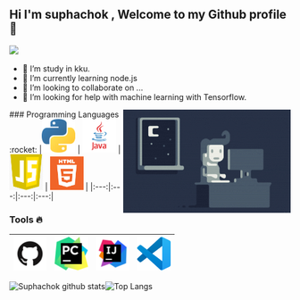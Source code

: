 ## Hi I'm suphachok , Welcome to my Github profile 👋
![](https://komarev.com/ghpvc/?username=suphachok09790&color=red)

 - 🔭 I’m study in kku.
- 🌱 I’m currently learning node.js
- 👯 I’m looking to collaborate on ...
- 🤔 I’m looking for help with machine learning with Tensorflow.
<img alt="Night Coding" src="https://github.com/suphachok09790/suphachok09790/blob/main/images/Night-Coding.gif" align="right"/>
### Programming Languages  :rocket:
|<img src="https://github.com/suphachok09790/suphachok09790/blob/main/images/Programming_languages/1024px-Python-logo-notext.svg.png" width=60> | <img src="https://github.com/suphachok09790/suphachok09790/blob/main/images/Programming_languages/javalogo.png" width=60> |<img src="https://github.com/suphachok09790/suphachok09790/blob/main/images/Programming_languages/javascript.jpg" width=60> | <img src="https://github.com/suphachok09790/suphachok09790/blob/main/images/Programming_languages/logo-html-5.png" width=60> | 
|:---:|:---:|:---:|:---:|


### Tools :fire:
|<img src="https://github.com/suphachok09790/suphachok09790/blob/main/images/tools/GitHub-Mark.png" width=60>| <img src="https://github.com/suphachok09790/suphachok09790/blob/main/images/tools/PyCharm_Logo.svg.png" width=60>| <img src="https://github.com/suphachok09790/suphachok09790/blob/main/images/tools/intellig.png" width=60>|  <img src="https://github.com/suphachok09790/suphachok09790/blob/main/images/tools/logo-stable.png" width=60> |
|:---:|:---:|:---:|:---:|

![Suphachok github stats](https://github-readme-stats.vercel.app/api?username=suphachok09790)![Top Langs](https://github-readme-stats.vercel.app/api/top-langs/?username=suphachok09790&layout=compact)
<!--
**suphachok09790/suphachok09790** is a ✨ _special_ ✨ repository because its `README.md` (this file) appears on your GitHub profile.

Here are some ideas to get you started:

- 🔭 I’m currently working on ...
- 🌱 I’m currently learning ...
- 👯 I’m looking to collaborate on ...
- 🤔 I’m looking for help with ...
- 💬 Ask me about ...
- 📫 How to reach me: ...
- 😄 Pronouns: ...
- ⚡ Fun fact: ...
-->
